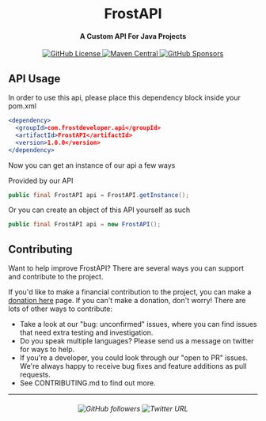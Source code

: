 <h1 align="center">
  FrostAPI
</h1>

<h4 align="center">A Custom API For Java Projects</h4>

<p align="center">
  <a href="https://github.com/OMGitzFROST/FrostAPI/blob/master/LICENSE">
    <img alt="GitHub License" src="https://img.shields.io/github/license/OMGitzFROST/FrostAPI?color=blue&style=flat-square&label=License">
  </a>
  <a href="https://search.maven.org/artifact/com.frostdeveloper.api/FrostAPI">
    <img alt="Maven Central" src="https://img.shields.io/maven-central/v/com.frostdeveloper.api/FrostAPI?color=red&style=flat-square&label=API Version">
  </a>
  <a href="https://github.com/sponsors/OMGitzFROST">
    <img alt="GitHub Sponsors" src="https://img.shields.io/github/sponsors/OMGitzFROST?color=green&style=flat-square&label=Sponsors">
  </a>
</p>

## API Usage

In order to use this api, please place this dependency block inside your pom.xml

```apache
<dependency>
  <groupId>com.frostdeveloper.api</groupId>
  <artifactId>FrostAPI</artifactId>
  <version>1.0.0</version>
</dependency>
```

Now you can get an instance of our api a few ways

Provided by our API
```java
public final FrostAPI api = FrostAPI.getInstance();
```

Or you can create an object of this API yourself as such
```java
public final FrostAPI api = new FrostAPI();
```

## Contributing

Want to help improve FrostAPI? There are several ways you can support and contribute to the project.

If you'd like to make a financial contribution to the project, you can make
a [donation here](https://github.com/sponsors/OMGitzFROST)
page. If you can't make a donation, don't worry! There are lots of other ways to contribute:

* Take a look at our "bug: unconfirmed" issues, where you can find issues that need extra testing and investigation.
* Do you speak multiple languages? Please send us a message on twitter for ways to help.
* If you're a developer, you could look through our "open to PR" issues. We're always happy to receive bug fixes
  and feature additions as pull requests.
* See CONTRIBUTING.md to find out more.

---

<h6 align="center">
  <img alt="GitHub followers" src="https://img.shields.io/github/followers/OMGitzFROST?style=social">
  <img alt="Twitter URL" src="https://img.shields.io/twitter/url?label=OMGitzFROST&style=social&url=https%3A%2F%2Ftwitter.com%2Fomgitzfrost">
</h6>
